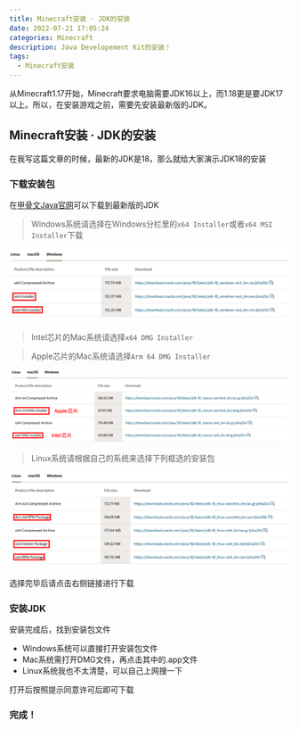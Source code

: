 ```yaml
---
title: Minecraft安装 · JDK的安装
date: 2022-07-21 17:05:24
categories: Minecraft
description: Java Developement Kit的安装！
tags: 
  - Minecraft安装
---
```

从Minecraft1.17开始，Minecraft要求电脑需要JDK16以上，而1.18更是要JDK17以上。所以，在安装游戏之前，需要先安装最新版的JDK。

## Minecraft安装 · JDK的安装

在我写这篇文章的时候，最新的JDK是18，那么就给大家演示JDK18的安装

### 下载安装包

在[甲骨文Java官网](https://www.oracle.com/java/technologies/downloads/)可以下载到最新版的JDK

> Windows系统请选择在Windows分栏里的`x64 Installer`或者`x64 MSI Installer`下载

<img src="/images/MCTechGuide_1_1.png" alt="安装包下载 - Windows" />

> Intel芯片的Mac系统请选择`x64 DMG Installer`

> Apple芯片的Mac系统请选择`Arm 64 DMG Installer`

<img src="/images/MCTechGuide_1_2.png" alt="安装包下载 - MacOS" />

> Linux系统请根据自己的系统来选择下列框选的安装包

<img src="/images/MCTechGuide_1_3.png" alt="安装包下载 - Linux" />

选择完毕后请点击右侧链接进行下载

### 安装JDK

安装完成后，找到安装包文件

- Windows系统可以直接打开安装包文件
- Mac系统需打开DMG文件，再点击其中的.app文件
- Linux系统我也不太清楚，可以自己上网搜一下<br>

打开后按照提示同意许可后即可下载

### 完成！

